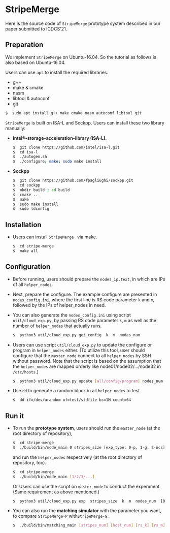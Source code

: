 StripeMerge
=====

Here is the source code of `StripeMerge` prototype system described in our paper submitted to ICDCS'21. 

Preparation
----

We implement `StripeMerge` on Ubuntu-16.04. So the tutorial as follows is also based on Ubuntu-16.04.

Users can use `apt` to install the required libraries.

 -  g++
 - make & cmake
 - nasm
 - libtool & autoconf
 - git

```bash
$  sudo apt install g++ make cmake nasm autoconf libtool git
```

`StripeMerge`  is built on ISA-L and Sockpp. Users can install these two library manually:

- **Intel®-storage-acceleration-library (ISA-L)**.

  ```bash
  $  git clone https://github.com/intel/isa-l.git
  $  cd isa-l
  $  ./autogen.sh
  $  ./configure; make; sudo make install
  ```

- **Sockpp**

  ```bash
  $  git clone https://github.com/fpagliughi/sockpp.git
  $  cd sockpp
  $  mkdir build ; cd build
  $  cmake ..
  $  make
  $  sudo make install
  $  sudo ldconfig
  ```


## Installation

- Users can install  `StripeMerge ` via make.

  ```bash
  $  cd stripe-merge
  $  make all
  ```

## Configuration

- Before running, users should prepare the `nodes_ip.text`, in which are IPs of all `helper_nodes`. 

- Next, prepare the configure. The example configure are presented in `nodes_config.ini`, where the first line is RS code parameter `k` and  `m`, followed by  the IPs of helper_nodes in need.

- You can also generate the `nodes_config.ini` using script `util/cloud_exp.py`, by passing RS code parameter `k`, `m` as well as the number of `helper_nodes` that actually runs. 

  ```bash
  $  python3 util/cloud_exp.py get_config  k  m  nodes_num
  ```

- Users can use  script `util/cloud_exp.py` to update the configure or program in `helper_nodes` either.  (To utilize this tool, user should configure that the `master_node` connect to all `helper_nodes` by SSH without password. Note that the script is based on the assumption that the `helper_nodes` are mapped orderly like node01/node02/.../node32 in `/etc/hosts`.)

  ```bash
  $  python3 util/cloud_exp.py update [all/config/program] nodes_num
  ```

- Use `dd` to generate a random block in all `helper_nodes` to test.

  ```bash
  $  dd if=/dev/urandom of=test/stdfile bs=1M count=64
  ```

## Run it

- To run the **prototype system**, users should run the `master_node` (at the root directory of repository),

  ```bash
  $  cd stripe-merge
  $  ./build/bin/node_main 0 stripes_size [exp_type: 0-p, 1-g, 2-ncs]
  ```

  and run the `helper_nodes` respectively (at the root directory of repository, too).

  ```bash
  $  cd stripe-merge
  $  ./build/bin/node_main [1/2/3/...]
  ```

  Or Users can use the script on  `master_node`  to conduct the experiment. (Same requirement  as above mentioned.)

  ```bash
  $  python3 util/cloud_exp.py exp  stripes_size  k  m  nodes_num  [0-p, 1-g, 2-ncs]
  ```

- You can also run the **matching simulator** with the parameter you want, to compare `StripeMerge-P` with`StripeMerge-G` .

  ```bash
  $  ./build/bin/matching_main [stripes_num] [host_num] [rs_k] [rs_m]
  ```

  